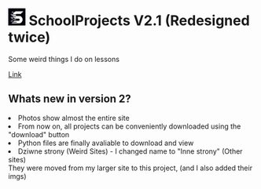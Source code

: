 # <img src="/favicon/apple-touch-icon.png" height="35px" width="35px"> SchoolProjects V2.1 (Redesigned twice)
Some weird things I do on lessons

[Link](https://sp.285.works)

## Whats new in version 2?
<li>Photos show almost the entire site</li>
<li>From now on, all projects can be conveniently downloaded using the "download" button</li>
<li>Python files are finally avaliable to download and view</li>
<li>Dziwne strony (Weird Sites) -  I changed name to "Inne strony" (Other sites)<br>
They were moved from my larger site to this project, (and I also added their imgs)</li>
